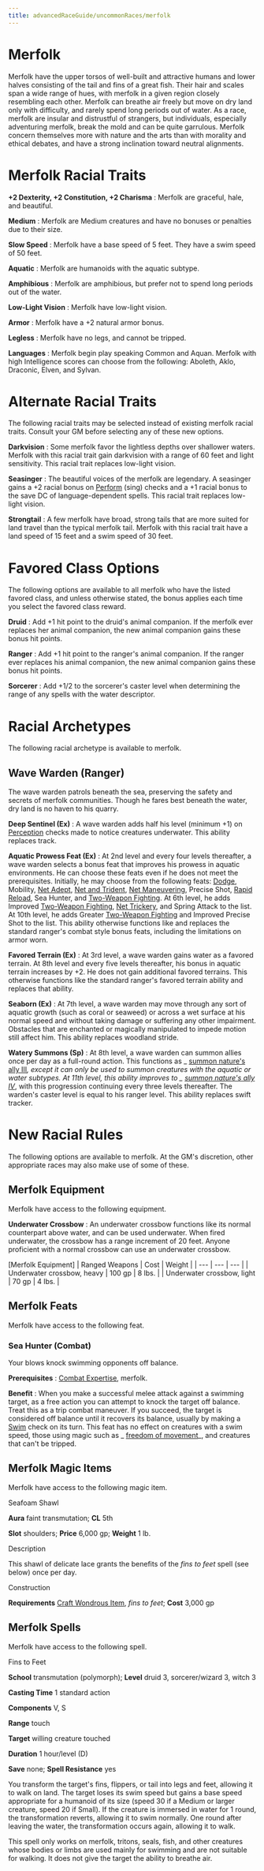 ```yaml
---
title: advancedRaceGuide/uncommonRaces/merfolk
---
```

# Merfolk

Merfolk have the upper torsos of well-built and attractive humans and lower halves consisting of the tail and fins of a great fish. Their hair and scales span a wide range of hues, with merfolk in a given region closely resembling each other. Merfolk can breathe air freely but move on dry land only with difficulty, and rarely spend long periods out of water. As a race, merfolk are insular and distrustful of strangers, but individuals, especially adventuring merfolk, break the mold and can be quite garrulous. Merfolk concern themselves more with nature and the arts than with morality and ethical debates, and have a strong inclination toward neutral alignments.

# Merfolk Racial Traits

**+2 Dexterity, +2 Constitution, +2 Charisma** : Merfolk are graceful, hale, and beautiful.

**Medium** : Merfolk are Medium creatures and have no bonuses or penalties due to their size.

**Slow Speed** : Merfolk have a base speed of 5 feet. They have a swim speed of 50 feet.

**Aquatic** : Merfolk are humanoids with the aquatic subtype.

**Amphibious** : Merfolk are amphibious, but prefer not to spend long periods out of the water.

**Low-Light Vision** : Merfolk have low-light vision.

**Armor** : Merfolk have a +2 natural armor bonus.

**Legless** : Merfolk have no legs, and cannot be tripped.

**Languages** : Merfolk begin play speaking Common and Aquan. Merfolk with high Intelligence scores can choose from the following: Aboleth, Aklo, Draconic, Elven, and Sylvan.

# Alternate Racial Traits

The following racial traits may be selected instead of existing merfolk racial traits. Consult your GM before selecting any of these new options.

**Darkvision** : Some merfolk favor the lightless depths over shallower waters. Merfolk with this racial trait gain darkvision with a range of 60 feet and light sensitivity. This racial trait replaces low-light vision.

**Seasinger** : The beautiful voices of the merfolk are legendary. A seasinger gains a +2 racial bonus on [Perform](skills/perform.md#_perform) (sing) checks and a +1 racial bonus to the save DC of language-dependent spells. This racial trait replaces low-light vision.

**Strongtail** : A few merfolk have broad, strong tails that are more suited for land travel than the typical merfolk tail. Merfolk with this racial trait have a land speed of 15 feet and a swim speed of 30 feet.

# Favored Class Options

The following options are available to all merfolk who have the listed favored class, and unless otherwise stated, the bonus applies each time you select the favored class reward.

**Druid** : Add +1 hit point to the druid's animal companion. If the merfolk ever replaces her animal companion, the new animal companion gains these bonus hit points.

**Ranger** : Add +1 hit point to the ranger's animal companion. If the ranger ever replaces his animal companion, the new animal companion gains these bonus hit points.

**Sorcerer** : Add +1/2 to the sorcerer's caster level when determining the range of any spells with the water descriptor.

# Racial Archetypes

The following racial archetype is available to merfolk.

## Wave Warden (Ranger)

The wave warden patrols beneath the sea, preserving the safety and secrets of merfolk communities. Though he fares best beneath the water, dry land is no haven to his quarry.

**Deep Sentinel (Ex)** : A wave warden adds half his level (minimum +1) on [Perception](skills/perception.md#_perception) checks made to notice creatures underwater. This ability replaces track.

**Aquatic Prowess Feat (Ex)** : At 2nd level and every four levels thereafter, a wave warden selects a bonus feat that improves his prowess in aquatic environments. He can choose these feats even if he does not meet the prerequisites. Initially, he may choose from the following feats: [Dodge](feats.md#_dodge), Mobility, [Net Adept](ultimateCombat/ultimateCombatFeats.md#_net-adept), [Net and Trident](ultimateCombat/ultimateCombatFeats.md#_net-and-trident), [Net Maneuvering](ultimateCombat/ultimateCombatFeats.md#_net-maneuvering), Precise Shot, [Rapid Reload](ultimateCombat/ultimateCombatFeats.md#_rapid-reload), Sea Hunter, and [Two-Weapon Fighting](feats.md#_two-weapon-fighting). At 6th level, he adds Improved [Two-Weapon Fighting](feats.md#_two-weapon-fighting), [Net Trickery](ultimateCombat/ultimateCombatFeats.md#_net-trickery), and Spring Attack to the list. At 10th level, he adds Greater [Two-Weapon Fighting](feats.md#_two-weapon-fighting) and Improved Precise Shot to the list. This ability otherwise functions like and replaces the standard ranger's combat style bonus feats, including the limitations on armor worn.

**Favored Terrain (Ex)** : At 3rd level, a wave warden gains water as a favored terrain. At 8th level and every five levels thereafter, his bonus in aquatic terrain increases by +2. He does not gain additional favored terrains. This otherwise functions like the standard ranger's favored terrain ability and replaces that ability.

**Seaborn (Ex)** : At 7th level, a wave warden may move through any sort of aquatic growth (such as coral or seaweed) or across a wet surface at his normal speed and without taking damage or suffering any other impairment. Obstacles that are enchanted or magically manipulated to impede motion still affect him. This ability replaces woodland stride.

**Watery Summons (Sp)** : At 8th level, a wave warden can summon allies once per day as a full-round action. This functions as _ [summon nature's ally III](spells/summonNatureSAlly.md#_summon-nature-s-ally-iii)_, except it can only be used to summon creatures with the aquatic or water subtypes. At 11th level, this ability improves to _ [summon nature's ally IV](spells/summonNatureSAlly.md#_summon-nature-s-ally-iv)_, with this progression continuing every three levels thereafter. The warden's caster level is equal to his ranger level. This ability replaces swift tracker.

# New Racial Rules

The following options are available to merfolk. At the GM's discretion, other appropriate races may also make use of some of these.

## Merfolk Equipment

Merfolk have access to the following equipment.

**Underwater Crossbow** : An underwater crossbow functions like its normal counterpart above water, and can be used underwater. When fired underwater, the crossbow has a range increment of 20 feet. Anyone proficient with a normal crossbow can use an underwater crossbow.

[Merfolk Equipment]
| Ranged Weapons | Cost | Weight |
| --- | --- | --- |
| Underwater crossbow, heavy | 100 gp | 8 lbs. |
| Underwater crossbow, light | 70 gp | 4 lbs. |

## Merfolk Feats

Merfolk have access to the following feat.

### Sea Hunter (Combat)

Your blows knock swimming opponents off balance.

**Prerequisites** : [Combat Expertise](feats.md#_combat-expertise), merfolk.

**Benefit** : When you make a successful melee attack against a swimming target, as a free action you can attempt to knock the target off balance. Treat this as a trip combat maneuver. If you succeed, the target is considered off balance until it recovers its balance, usually by making a [Swim](skills/swim.md#_swim) check on its turn. This feat has no effect on creatures with a swim speed, those using magic such as _ [freedom of movement](spells/freedomOfMovement.md#_freedom-of-movement)_, and creatures that can't be tripped.

## Merfolk Magic Items

Merfolk have access to the following magic item.

Seafoam Shawl

**Aura** faint transmutation; **CL** 5th

**Slot** shoulders; **Price** 6,000 gp; **Weight** 1 lb.

Description

This shawl of delicate lace grants the benefits of the _fins to feet_ spell (see below) once per day.

Construction

**Requirements** [Craft Wondrous Item](feats.md#_craft-wondrous-item), _fins to feet_; **Cost** 3,000 gp

## Merfolk Spells

Merfolk have access to the following spell.

Fins to Feet

**School** transmutation (polymorph); **Level** druid 3, sorcerer/wizard 3, witch 3

**Casting Time** 1 standard action

**Components** V, S

**Range** touch

**Target** willing creature touched

**Duration** 1 hour/level (D)

**Save** none; **Spell Resistance** yes

You transform the target's fins, flippers, or tail into legs and feet, allowing it to walk on land. The target loses its swim speed but gains a base speed appropriate for a humanoid of its size (speed 30 if a Medium or larger creature, speed 20 if Small). If the creature is immersed in water for 1 round, the transformation reverts, allowing it to swim normally. One round after leaving the water, the transformation occurs again, allowing it to walk.

This spell only works on merfolk, tritons, seals, fish, and other creatures whose bodies or limbs are used mainly for swimming and are not suitable for walking. It does not give the target the ability to breathe air.

